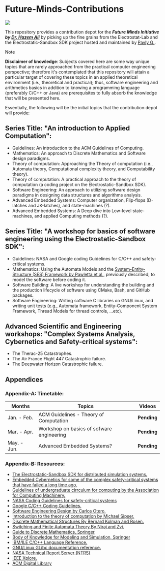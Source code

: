 # Future-Minds-Contributions
<a href="https://github.com/orgs/Electrostat-Lab/repositories?language=&q=electrostat-lab&sort=&type=all"> <img src = "https://img.shields.io/badge/projects-null?style=flat&label=Electrostat-Lab&color=%235555AA" /> </a>

This repository provides a contribution depot for the **_Future Minds Initiative by [Dr. Hazem Ali](https://github.com/drhazemali)_** by picking up the fine grains from the Electrostat-Lab and the Electrostatic-Sandbox SDK project hosted and maintained by [Pavly G.](https://github.com/pavly-gerges).

> [!NOTE]
> **Disclaimer of knowledge**: Subjects covered here are some way unique topics that are rarely approached from the
> practical computer engineering perspective; therefore it's contemplated that this repository
> will attain a particular target of covering these topics in an applied theoretical environment (i.e., theoretical and practical);
> thus, software engineering and arithmetics basics in addition to knowing a programming language (preferably C/C++ or Java)
> are prerequisites to fully absorb the knowledge that will be presented here.

Essentially, the following will be the initial topics that the contribution depot will provide: 
## Series Title: "An introduction to Applied Computation":
- Guidelines: An introduction to the ACM Guidelines of Computing.
- Mathematics: An approach to Discrete Mathematics and Software design paradigms.
- Theory of computation: Approaching the Theory of computation (i.e., Automata theory, Computational complexity theory, and Computability theory).
- Theory of computation: A practical approach to the theory of computation (a coding project on the Electrostatic-Sandbox SDK).
- Software Engineering: An approach to utilizing software design paradigms in designing data structures and algorithms analysis.
- Advanced Embedded Systems: Computer organization, Flip-flops (D-latches and JK-latches), and state-machines (?).
- Advanced Embedded Systems: A Deep dive into Low-level state-machines, and applied Computing methods (?).

## Series Title: "A workshop for basics of software engineering using the Electrostatic-Sandbox SDK":
- Guidelines: NASA and Google coding Guidelines for C/C++ and safety-critical systems.
- Mathematics: Using the Automata Models and the [System-Entity-Structure (SES) Framework by Pawletta et al.](https://dl.acm.org/doi/abs/10.5555/3108244.3108245), previously described, to model the software before coding it.
- Software Building: A live workshop for understanding the building and the production lifecycle of software using CMake, Bash, and GitHub packages.
- Software Engineering: Writing software C libraries on GNU/Linux, and writing unit tests (e.g., Automata framework, Entity-Component System Framework, Thread Models for thread controls, ...etc).

## Advanced Scientific and Engineering workshops: "Complex Systems Analysis, Cybernetics and Safety-critical systems":
- The Therac-25 Catastrophes.
- The Air France Flight 447 Catastrophic failure.
- The Deepwater Horizon Catastrophic failure.

## Appendices
### Appendix-A: Timetable:

| Months | Topics | Videos |
|--------|--------|--------|
| Jan. - Feb. | ACM Guidelines - Theory of Computation | **Pending** | 
| Mar. - Apr. | Workshop on basics of sofware engineering | **Pending** |
| May. - Jun. | Advanced Embedded Systems? | **Pending** |

### Appendix-B: Resources:
* [The Electrostatic-Sandbox SDK for distributed simulation systems.](https://github.com/Electrostat-Lab/Electrostatic-Sandbox)
* [Embedded Cybernetics for some of the complex safety-critical systems that have failed a long time ago.](https://github.com/Electrostat-Lab/Embedded-Cybernetics)
* [Guidelines of undergraduate cirrculum for computing by the Association for Computing Machinery.](https://www.acm.org/education/curricula-recommendations)
* [NASA Coding Guidelines for safety-critical systems](https://swehb.nasa.gov/display/7150/SWE-134+-+Safety+Critical+Software+Requirements?desktop=true&macroName=div)
* [Google C/C++ Coding Guidelines.](https://google.github.io/styleguide/cppguide.html)
* [Software Engineering Design by Carlos Otero.](https://www.amazon.com/Software-Engineering-Design-Practice-Applied/dp/1439851689)
* [Introduction to the theory of computation by Michael Sipser.](https://www.amazon.com/Introduction-Theory-Computation-Sipser/dp/8131525295)
* [Discrete Mathematical Structures By Bernard Kolman and Rosen.](https://www.amazon.in/Discrete-Mathematical-Structures-Bernard-Kolman/dp/0132078457)
* [Switching and Finite Automata Theory By Niraj and Zvi.](https://www.amazon.com/Switching-Finite-Automata-Theory-Kohavi/dp/0521857481)
* [Guide to Discrete Mathematics, Springer](https://link.springer.com/book/10.1007/978-3-030-81588-2)
* [Body of Knowledge for Modeling and Simulation, Springer](https://link.springer.com/book/10.1007/978-3-031-11085-6)
* [IBM/ILE C/C++ Language Reference.](https://www.ibm.com/docs/en/i/7.3?topic=languages-c-c)
* [GNU/Linux GLibc documentation reference.](https://sourceware.org/glibc/manual/)
* [NASA Technical Report Server (NTRS)](https://ntrs.nasa.gov/)
* [IEEE Xplore.](https://ieeexplore.ieee.org/Xplore/home.jsp)
* [ACM Digital Library](https://dl.acm.org/)
